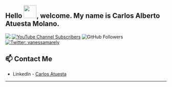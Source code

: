 <h2> Hello <img src="https://user-images.githubusercontent.com/39513876/112366216-8cfe7400-8cfe-11eb-8116-7d3dbae20e97.gif" width="40">, welcome. My name is Carlos Alberto Atuesta Molano.</h2>

  
![](https://img.shields.io/badge/Gmail-carlosatuesta.2000@gmail.com-red)
[![YouTube Channel Subscribers](https://img.shields.io/youtube/channel/subscribers/UC0ZtYJzGTxfb20ygbhcIsFA?style=social)](https://www.youtube.com/channel/UC0ZtYJzGTxfb20ygbhcIsFA)
![GitHub Followers](https://img.shields.io/github/followers/CarlosAtuesta?style=social)
[![Twitter: vanessamarely](https://img.shields.io/twitter/follow/vanessamarely?style=social)](https://twitter.com/vanessamarely)


## 📫 Contact Me
- LinkedIn - [Carlos Atuesta](https://www.linkedin.com/in/carlos-alberto-atuesta-molano-b043a4240)

---
